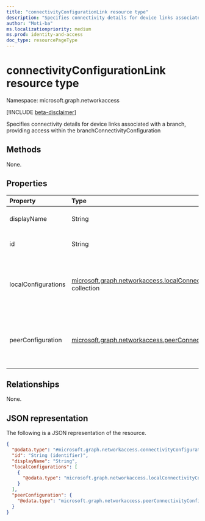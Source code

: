 ```yaml
---
title: "connectivityConfigurationLink resource type"
description: "Specifies connectivity details for device links associated with a branch, providing access within the branchConnectivityConfiguration."
author: "Moti-ba"
ms.localizationpriority: medium
ms.prod: identity-and-access
doc_type: resourcePageType
---
```


# connectivityConfigurationLink resource type

Namespace: microsoft.graph.networkaccess

[!INCLUDE [beta-disclaimer](../../includes/beta-disclaimer.md)]

Specifies connectivity details for device links associated with a branch, providing access within the branchConnectivityConfiguration

## Methods
None.

## Properties
|Property|Type|Description|
|:---|:---|:---|
|displayName|String|Specifies the name of the link.|
|id|String|A unique identifier for each link.|
|localConfigurations|[microsoft.graph.networkaccess.localConnectivityConfiguration](../resources/networkaccess-localconnectivityconfiguration.md) collection|Specifies configuration of Microsoft’s end of the tunnel(s) for a device link.|
|peerConfiguration|[microsoft.graph.networkaccess.peerConnectivityConfiguration](../resources/networkaccess-peerconnectivityconfiguration.md)|Specifies configuration of customer’s end of the tunnel(s) for a device link.|

## Relationships
None.

## JSON representation
The following is a JSON representation of the resource.
<!-- {
  "blockType": "resource",
  "keyProperty": "id",
  "@odata.type": "microsoft.graph.networkaccess.connectivityConfigurationLink",
  "openType": false
}
-->
``` json
{
  "@odata.type": "#microsoft.graph.networkaccess.connectivityConfigurationLink",
  "id": "String (identifier)",
  "displayName": "String",
  "localConfigurations": [
    {
      "@odata.type": "microsoft.graph.networkaccess.localConnectivityConfiguration"
    }
  ],
  "peerConfiguration": {
    "@odata.type": "microsoft.graph.networkaccess.peerConnectivityConfiguration"
  }
}
```

